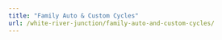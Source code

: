 ```yaml
---
title: "Family Auto & Custom Cycles"
url: /white-river-junction/family-auto-and-custom-cycles/
---
```

